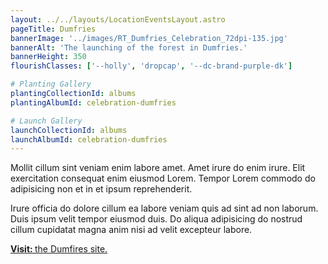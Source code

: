 ```yaml
---
layout: ../../layouts/LocationEventsLayout.astro
pageTitle: Dumfries
bannerImage: '../images/RT_Dumfries_Celebration_72dpi-135.jpg'
bannerAlt: 'The launching of the forest in Dumfries.'
bannerHeight: 350
flourishClasses: ['--holly', 'dropcap', '--dc-brand-purple-dk']

# Planting Gallery
plantingCollectionId: albums
plantingAlbumId: celebration-dumfries

# Launch Gallery
launchCollectionId: albums
launchAlbumId: celebration-dumfries
---
```


Mollit cillum sint veniam enim labore amet. Amet irure do enim irure. Elit exercitation consequat enim eiusmod Lorem. Tempor Lorem commodo do adipisicing non et in et ipsum reprehenderit.

Irure officia do dolore cillum ea labore veniam quis ad sint ad non laborum. Duis ipsum velit tempor eiusmod duis. Do aliqua adipisicing do nostrud cillum cupidatat magna anim nisi ad velit excepteur labore.

<a class="link" href='../visit/dumfires'><b>Visit: </b>the Dumfires site.</a>
